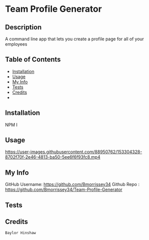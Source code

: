 # Team Profile Generator

## Description
A command line app that lets you create a profile page for all of your employees

## Table of Contents

- [Installation](#Installation)
- [Usage](https://github.com/Bmorrissey34/README-Maker/blob/main/README.md#Usage)
- [My Info](https://github.com/Bmorrissey34/README-Maker/blob/main/README.md#my-info)
- [Tests](https://github.com/Bmorrissey34/README-Maker/blob/main/README.md#Tests)
- [Credits](https://github.com/Bmorrissey34/README-Maker/blob/main/README.md#Credits)
- 


## Installation

NPM I

## Usage

https://user-images.githubusercontent.com/88950762/153304328-8702f70f-2e46-4813-ba50-5ee6f6f93fc8.mp4



## My Info
GitHub Username: https://github.com/Bmorrissey34
Github Repo : https://github.com/Bmorrissey34/Team-Profile-Generator

## Tests
      

## Credits
    Baylor Hinshaw

    
    
